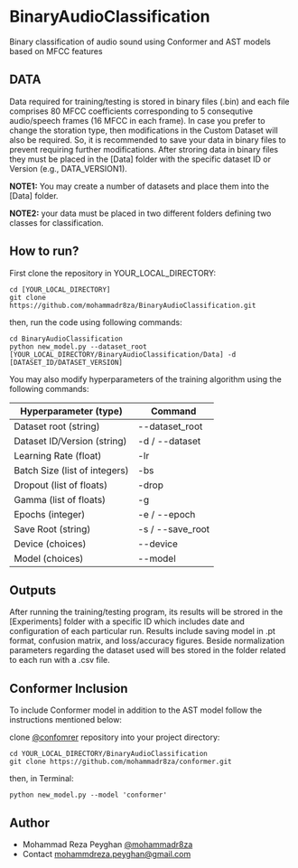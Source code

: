 # BinaryAudioClassification
Binary classification of audio sound using Conformer and AST models based on MFCC features

## DATA
Data required for training/testing is stored in binary files (.bin) and each file comprises 80 MFCC coefficients corresponding to 5 consequtive audio/speech frames (16 MFCC in each frame). In case you prefer to change the storation type, then modifications in the Custom Dataset will also be required. So, it is recommended to save your data in binary files to prevent requiring further modifications. 
After stroring data in binary files they must be placed in the [Data] folder with the specific dataset ID or Version (e.g., DATA_VERSION1). 

**NOTE1:** You may create a number of datasets and place them into the [Data] folder. 

**NOTE2:** your data must be placed in two different folders defining two classes for classification. 

## How to run?
First clone the repository in YOUR_LOCAL_DIRECTORY:

```
cd [YOUR_LOCAL_DIRECTORY]
git clone https://github.com/mohammadr8za/BinaryAudioClassification.git
```
then, run the code using following commands:

```
cd BinaryAudioClassification
python new_model.py --dataset_root [YOUR_LOCAL_DIRECTORY/BinaryAudioClassification/Data] -d [DATASET_ID/DATASET_VERSION] 
```
You may also modify hyperparameters of the training algorithm using the following commands:

| Hyperparameter (type) | Command | 
| ------------- | ------------- |
| Dataset root (string) | --dataset_root |
| Dataset ID/Version (string) | -d / --dataset |
| Learning Rate (float) | -lr |
| Batch Size (list of integers) | -bs |
| Dropout (list of floats) | -drop |
| Gamma (list of floats) | -g |
| Epochs (integer) | -e / --epoch |
| Save Root (string) | -s / --save_root |
| Device (choices) | --device |
| Model (choices) | --model |

## Outputs
After running the training/testing program, its results will be strored in the [Experiments] folder with a specific ID which includes date and configuration of each particular run. Results include saving model in .pt format, confusion matrix, and loss/accuracy figures. Beside normalization parameters regarding the dataset used will bes stored in the folder related to each run with a .csv file.


## Conformer Inclusion
To include Conformer model in addition to the AST model follow the instructions mentioned below:

clone [@confomrer](https://github.com/mohammadr8za/conformer.git) repository into your project directory:
```
cd YOUR_LOCAL_DIRECTORY/BinaryAudioClassification
git clone https://github.com/mohammadr8za/conformer.git
```
then, in Terminal:

```
python new_model.py --model 'conformer'
```


## Author
* Mohammad Reza Peyghan [@mohammadr8za](https://github.com/mohammadr8za)
* Contact mohammdreza.peyghan@gmail.com


